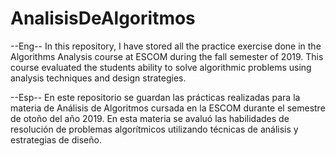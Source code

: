 # AnalisisDeAlgoritmos
--Eng--
In this repository, I have stored all the practice exercise done in the Algorithms Analysis course at 
ESCOM during the fall  semester  of 2019.
This course evaluated the students ability to solve algorithmic problems using analysis techniques and 
design strategies.

--Esp--
En este repositorio se guardan las prácticas realizadas para la materia de Análisis de Algoritmos
cursada en la ESCOM durante el semestre de otoño del año 2019.
En esta materia se avaluó las habilidades de resolución de problemas algorítmicos utilizando técnicas 
de análisis y estrategias de diseño.